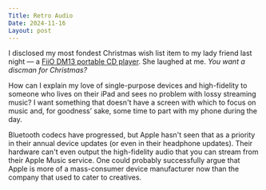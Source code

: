 ```yaml
---
Title: Retro Audio
Date: 2024-11-16
Layout: post
---
```


I disclosed my most fondest Christmas wish list item to my lady friend last night — a [FiiO DM13 portable CD player](https://www.fiio.com/dm13). She laughed at me. *You want a discman for Christmas?* 

How can I explain my love of single-purpose devices and high-fidelity to someone who lives on their iPad and sees no problem with lossy streaming music? I want something that doesn't have a screen with which to focus on music and, for goodness’ sake, some time to part with my phone during the day. 

Bluetooth codecs have progressed, but Apple hasn't seen that as a priority in their annual device updates (or even in their headphone updates). Their hardware can't even output the high-fidelity audio that you can stream from their Apple Music service. One could probably successfully argue that Apple is more of a mass-consumer device manufacturer now than the company that used to cater to creatives.  
